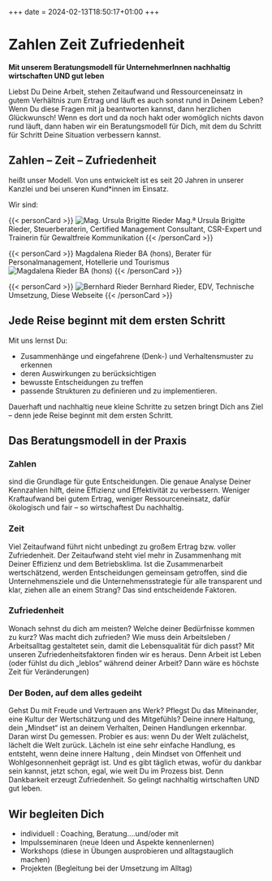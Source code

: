 +++
date = 2024-02-13T18:50:17+01:00
+++
# Zahlen Zeit Zufriedenheit

**Mit unserem Beratungsmodell für UnternehmerInnen nachhaltig wirtschaften UND gut leben**

Liebst Du Deine Arbeit, stehen Zeitaufwand und Ressourceneinsatz in gutem Verhältnis zum Ertrag und läuft es auch sonst rund in Deinem Leben?
Wenn Du diese Fragen mit ja beantworten kannst, dann herzlichen Glückwunsch!
Wenn es dort und da noch hakt oder womöglich nichts davon rund läuft, dann haben wir
ein Beratungsmodell für Dich, mit dem du Schritt für Schritt Deine Situation
verbessern kannst.

<!-- [Sieh dir das Video an](video) -->

## Zahlen – Zeit – Zufriedenheit

heißt unser Modell. Von uns entwickelt ist es seit 20 Jahren in unserer Kanzlei und bei unseren Kund*innen im Einsatz.

Wir sind:

{{< personCard >}}
![Mag. Ursula Brigitte Rieder](/img/UschiBild_unbearbeitet_KJA_6614_(Mittel).jpg)
Mag.ª Ursula Brigitte Rieder, Steuerberaterin, Certified Management Consultant, CSR-Expert und Trainerin für Gewaltfreie Kommunikation
{{< /personCard >}}

{{< personCard >}}
Magdalena Rieder BA (hons), Berater für Personalmanagement, Hotellerie und Tourismus
![Magdalena Rieder BA (hons)](/img/MagdalenaBild_unbearbeitet_DSC_1450_(Mittel).JPG)
{{< /personCard >}}

{{< personCard >}}
![Bernhard Rieder](/img/BernhardBild_unbearbeitet_KJB_8272_(Mittel).JPG)
Bernhard Rieder, EDV, Technische Umsetzung, Diese Webseite
{{< /personCard >}}

## Jede Reise beginnt mit dem ersten Schritt

Mit uns lernst Du:

- Zusammenhänge und eingefahrene (Denk-) und Verhaltensmuster zu erkennen
- deren Auswirkungen zu berücksichtigen
- bewusste Entscheidungen zu treffen
- passende Strukturen zu definieren und zu implementieren.

Dauerhaft und nachhaltig neue kleine Schritte zu setzen bringt Dich ans Ziel – denn jede Reise beginnt mit dem ersten Schritt.

## Das Beratungsmodell in der Praxis

### Zahlen

sind die Grundlage für gute Entscheidungen. Die genaue Analyse Deiner Kennzahlen hilft, deine Effizienz und Effektivität zu verbessern. Weniger Kraftaufwand bei gutem Ertrag, weniger Ressourceneinsatz, dafür ökologisch und fair – so wirtschaftest Du nachhaltig.

### Zeit

Viel Zeitaufwand führt nicht unbedingt zu großem Ertrag bzw. voller Zufriedenheit. Der Zeitaufwand steht viel mehr in Zusammenhang mit Deiner Effizienz und dem Betriebsklima. Ist die Zusammenarbeit wertschätzend, werden Entscheidungen gemeinsam getroffen, sind die Unternehmensziele und die Unternehmensstrategie für alle transparent und klar, ziehen alle an einem Strang? Das sind entscheidende Faktoren.

### Zufriedenheit  

Wonach sehnst du dich am meisten? Welche deiner Bedürfnisse kommen zu kurz? Was macht dich zufrieden? Wie muss dein Arbeitsleben / Arbeitsalltag gestaltetet sein, damit die Lebensqualität für dich passt?  Mit unseren Zufriedenheitsfaktoren finden wir es heraus. Denn Arbeit ist Leben (oder fühlst du dich „leblos“ während deiner Arbeit? Dann wäre es höchste Zeit für Veränderungen)

### Der Boden, auf dem alles gedeiht

Gehst Du mit Freude und Vertrauen ans Werk? Pflegst Du das Miteinander, eine Kultur der Wertschätzung und des Mitgefühls? Deine innere Haltung, dein „Mindset“ ist an deinem Verhalten, Deinen Handlungen erkennbar. Daran wirst Du gemessen.  Probier es aus:  wenn Du der Welt zulächelst, lächelt die Welt zurück. Lächeln ist eine sehr einfache Handlung, es entsteht, wenn deine innere Haltung , dein Mindset von Offenheit und Wohlgesonnenheit geprägt ist. Und es gibt täglich etwas, wofür du dankbar sein kannst, jetzt schon, egal, wie weit Du im Prozess bist. Denn Dankbarkeit erzeugt Zufriedenheit. So gelingt nachhaltig wirtschaften UND gut leben.

## Wir begleiten Dich

- individuell : Coaching, Beratung….und/oder mit
- Impulsseminaren (neue Ideen und Aspekte kennenlernen)
- Workshops (diese in Übungen ausprobieren und alltagstauglich machen)
- Projekten (Begleitung bei der Umsetzung im Alltag)
